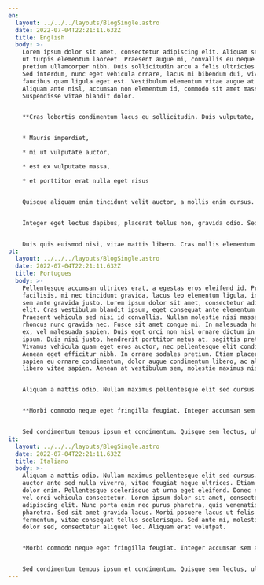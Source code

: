 ```yaml
---
en:
  layout: ../../../layouts/BlogSingle.astro
  date: 2022-07-04T22:21:11.632Z
  title: English
  body: >-
    Lorem ipsum dolor sit amet, consectetur adipiscing elit. Aliquam sed lorem
    ut turpis elementum laoreet. Praesent augue mi, convallis eu neque ut,
    pretium ullamcorper nibh. Duis sollicitudin arcu a felis ultricies pretium.
    Sed interdum, nunc eget vehicula ornare, lacus mi bibendum dui, viverra
    faucibus quam ligula eget est. Vestibulum elementum vitae augue at sagittis.
    Aliquam ante nisl, accumsan non elementum id, commodo sit amet massa.
    Suspendisse vitae blandit dolor.


    **Cras lobortis condimentum lacus eu sollicitudin. Duis vulputate, eros a convallis tempor, est odio blandit libero, a interdum nisi leo vel arcu. Vestibulum neque nisl, luctus id tellus ornare, faucibus bibendum dolor. Sed ac nisl leo. Morbi dapibus sapien eu leo rhoncus, et efficitur nisi vulputate. Vivamus scelerisque ante sit amet leo pulvinar, in aliquam mi placerat. Maecenas id convallis nunc. Suspendisse porta purus quis velit interdum, at sagittis lectus interdum. Praesent a egestas velit. Ut sagittis congue mauris. Sed euismod, erat a mattis tempor, quam lorem maximus odio, a dictum ligula est vel quam. Sed consequat pellentesque orci in euismod. Donec id turpis luctus, dictum orci vel, facilisis nibh.**


    * Mauris imperdiet, 

    * mi ut vulputate auctor, 

    * est ex vulputate massa, 

    * et porttitor erat nulla eget risus


    Quisque aliquam enim tincidunt velit auctor, a mollis enim cursus. Fusce ac purus eu arcu commodo dignissim id vel turpis. Duis auctor turpis lectus, a mattis enim vulputate non. Fusce dolor ipsum, laoreet at nunc eu, tempor tempor tortor. Donec ac placerat turpis. Curabitur porta vitae velit eu mollis. Aliquam faucibus nec lorem eu varius.


    Integer eget lectus dapibus, placerat tellus non, gravida odio. Sed tincidunt venenatis vestibulum. Quisque at congue sapien, faucibus ultricies nibh. Morbi dignissim nisi sed nisi lobortis, at rhoncus magna suscipit. Nam a turpis ultrices dolor pharetra pretium. Morbi eget metus nec odio imperdiet facilisis. Duis gravida magna vehicula arcu mattis tristique.


    Duis quis euismod nisi, vitae mattis libero. Cras mollis elementum ornare. Donec semper tristique sem, quis auctor ex aliquet ut. Sed facilisis lacus eget aliquam congue. Donec pellentesque, odio vitae dignissim pulvinar, nulla sem laoreet sem, et pellentesque sapien magna sit amet lorem. Ut convallis vel lorem vel vestibulum. Suspendisse a nulla at enim laoreet pretium ac ac nunc. Suspendisse rutrum non mi id egestas. Praesent congue, elit eu sagittis tempor, erat ante gravida ante, vel ullamcorper nibh risus sit amet diam. Integer luctus tortor eget justo pulvinar vestibulum. Duis porttitor orci non turpis dapibus, et aliquam urna feugiat. Cras volutpat est ligula, nec blandit orci tincidunt in.
pt:
  layout: ../../../layouts/BlogSingle.astro
  date: 2022-07-04T22:21:11.632Z
  title: Portugues
  body: >-
    Pellentesque accumsan ultrices erat, a egestas eros eleifend id. Proin
    facilisis, mi nec tincidunt gravida, lacus leo elementum ligula, in semper
    sem ante gravida justo. Lorem ipsum dolor sit amet, consectetur adipiscing
    elit. Cras vestibulum blandit ipsum, eget consequat ante elementum in.
    Praesent vehicula sed nisi id convallis. Nullam molestie nisi massa, sed
    rhoncus nunc gravida nec. Fusce sit amet congue mi. In malesuada hendrerit
    ex, vel malesuada sapien. Duis eget orci non nisl ornare dictum in nec
    ipsum. Duis nisi justo, hendrerit porttitor metus at, sagittis pretium erat.
    Vivamus vehicula quam eget eros auctor, nec pellentesque elit condimentum.
    Aenean eget efficitur nibh. In ornare sodales pretium. Etiam placerat,
    sapien eu ornare condimentum, dolor augue condimentum libero, ac aliquam leo
    libero vitae sapien. Aenean at vestibulum sem, molestie maximus nisl.


    Aliquam a mattis odio. Nullam maximus pellentesque elit sed cursus. Etiam auctor ante sed nulla viverra, vitae feugiat neque ultrices. Etiam vitae dolor enim. Pellentesque scelerisque at urna eget eleifend. Donec nec augue vel orci vehicula consectetur. Lorem ipsum dolor sit amet, consectetur adipiscing elit. Nunc porta enim nec purus pharetra, quis venenatis urna pharetra. Sed sit amet gravida lacus. Morbi posuere lacus ut felis fermentum, vitae consequat tellus scelerisque. Sed ante mi, molestie et dolor sed, consectetur aliquet leo. Aliquam erat volutpat.


    **Morbi commodo neque eget fringilla feugiat. Integer accumsan sem a justo sagittis varius vel ut justo. Donec sit amet nulla dui. Proin sit amet euismod justo, nec tempor urna. Nunc non dignissim mauris, sed tempus tellus. Mauris a sollicitudin ex. Sed malesuada, est ut facilisis pharetra, tortor nisl ornare erat, a lacinia erat purus eu leo. Praesent scelerisque augue ac mi venenatis vulputate. Quisque aliquet dolor a dapibus iaculis. Sed a porta ex, ullamcorper porta odio. Interdum et malesuada fames ac ante ipsum primis in faucibus. In a justo sem. Nullam ipsum enim, semper sed mi eget, rutrum cursus metus. Ut elementum tellus sit amet turpis feugiat egestas.**


    Sed condimentum tempus ipsum et condimentum. Quisque sem lectus, ullamcorper sit amet arcu vitae, pretium fringilla felis. Praesent porttitor dolor at gravida venenatis. Mauris eleifend ultricies molestie. Sed sit amet neque nec ligula elementum sagittis. Vestibulum placerat, elit quis pellentesque hendrerit, sapien justo volutpat felis, ut imperdiet nisl ipsum vitae lorem. Pellentesque faucibus eros felis, ac dignissim eros maximus in. Suspendisse luctus accumsan finibus. Aliquam metus nisl, ultricies ut ipsum id, pretium dignissim purus. Vestibulum ante ipsum primis in faucibus orci luctus et ultrices posuere cubilia curae; Nulla facilisi.
it:
  layout: ../../../layouts/BlogSingle.astro
  date: 2022-07-04T22:21:11.632Z
  title: Italiano
  body: >-
    Aliquam a mattis odio. Nullam maximus pellentesque elit sed cursus. Etiam
    auctor ante sed nulla viverra, vitae feugiat neque ultrices. Etiam vitae
    dolor enim. Pellentesque scelerisque at urna eget eleifend. Donec nec augue
    vel orci vehicula consectetur. Lorem ipsum dolor sit amet, consectetur
    adipiscing elit. Nunc porta enim nec purus pharetra, quis venenatis urna
    pharetra. Sed sit amet gravida lacus. Morbi posuere lacus ut felis
    fermentum, vitae consequat tellus scelerisque. Sed ante mi, molestie et
    dolor sed, consectetur aliquet leo. Aliquam erat volutpat.


    *Morbi commodo neque eget fringilla feugiat. Integer accumsan sem a justo sagittis varius vel ut justo. Donec sit amet nulla dui. Proin sit amet euismod justo, nec tempor urna. Nunc non dignissim mauris, sed tempus tellus. Mauris a sollicitudin ex. Sed malesuada, est ut facilisis pharetra, tortor nisl ornare erat, a lacinia erat purus eu leo. Praesent scelerisque augue ac mi venenatis vulputate. Quisque aliquet dolor a dapibus iaculis. Sed a porta ex, ullamcorper porta odio. Interdum et malesuada fames ac ante ipsum primis in faucibus. In a justo sem. Nullam ipsum enim, semper sed mi eget, rutrum cursus metus. Ut elementum tellus sit amet turpis feugiat egestas.*


    Sed condimentum tempus ipsum et condimentum. Quisque sem lectus, ullamcorper sit amet arcu vitae, pretium fringilla felis. Praesent porttitor dolor at gravida venenatis. Mauris eleifend ultricies molestie. Sed sit amet neque nec ligula elementum sagittis. Vestibulum placerat, elit quis pellentesque hendrerit, sapien justo volutpat felis, ut imperdiet nisl ipsum vitae lorem. Pellentesque faucibus eros felis, ac dignissim eros maximus in. Suspendisse luctus accumsan finibus. Aliquam metus nisl, ultricies ut ipsum id, pretium dignissim purus. Vestibulum ante ipsum primis in faucibus orci luctus et ultrices posuere cubilia curae; Nulla facilisi.
---
```

